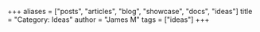 +++
aliases = ["posts", "articles", "blog", "showcase", "docs", "ideas"]
title = "Category: Ideas"
author = "James M"
tags = ["ideas"]
+++
